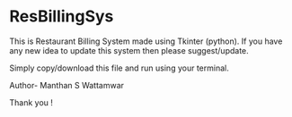 # ResBillingSys
This is Restaurant Billing System made using Tkinter (python).
If you have any new idea to update this system then please suggest/update.


Simply copy/download this file and run using your terminal.


Author- Manthan S Wattamwar

Thank you !
